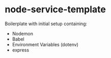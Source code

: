 # node-service-template

Boilerplate with initial setup containing:

- Nodemon
- Babel
- Environment Variables (dotenv)
- express
